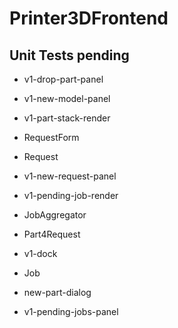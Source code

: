 # Printer3DFrontend

## Unit Tests pending
* v1-drop-part-panel
* v1-new-model-panel
* v1-part-stack-render

* RequestForm
* Request
* v1-new-request-panel
* v1-pending-job-render
* JobAggregator
* Part4Request
* v1-dock
* Job
* new-part-dialog
* v1-pending-jobs-panel
